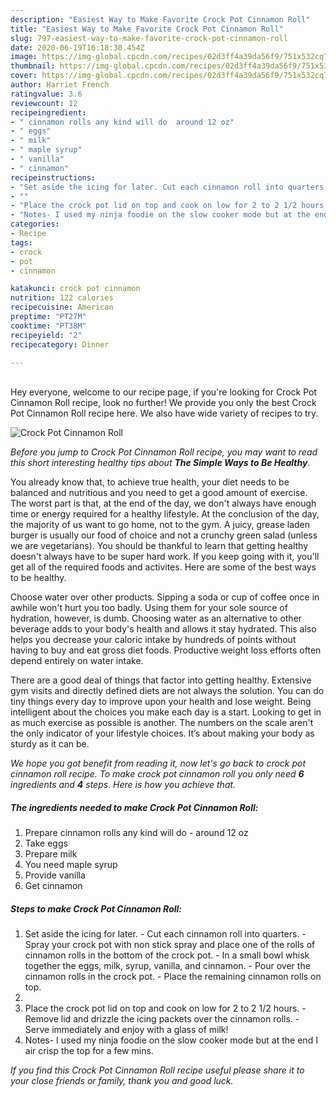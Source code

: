 ```yaml
---
description: "Easiest Way to Make Favorite Crock Pot Cinnamon Roll"
title: "Easiest Way to Make Favorite Crock Pot Cinnamon Roll"
slug: 797-easiest-way-to-make-favorite-crock-pot-cinnamon-roll
date: 2020-06-19T16:18:30.454Z
image: https://img-global.cpcdn.com/recipes/02d3ff4a39da56f9/751x532cq70/crock-pot-cinnamon-roll-recipe-main-photo.jpg
thumbnail: https://img-global.cpcdn.com/recipes/02d3ff4a39da56f9/751x532cq70/crock-pot-cinnamon-roll-recipe-main-photo.jpg
cover: https://img-global.cpcdn.com/recipes/02d3ff4a39da56f9/751x532cq70/crock-pot-cinnamon-roll-recipe-main-photo.jpg
author: Harriet French
ratingvalue: 3.6
reviewcount: 12
recipeingredient:
- " cinnamon rolls any kind will do  around 12 oz"
- " eggs"
- " milk"
- " maple syrup"
- " vanilla"
- " cinnamon"
recipeinstructions:
- "Set aside the icing for later. Cut each cinnamon roll into quarters. Spray your crock pot with non stick spray and place one of the rolls of cinnamon rolls in the bottom of the crock pot. In a small bowl whisk together the eggs, milk, syrup, vanilla, and cinnamon. Pour over the cinnamon rolls in the crock pot. Place the remaining cinnamon rolls on top."
- ""
- "Place the crock pot lid on top and cook on low for 2 to 2 1/2 hours. Remove lid and drizzle the icing packets over the cinnamon rolls. Serve immediately and enjoy with a glass of milk!"
- "Notes- I used my ninja foodie on the slow cooker mode but at the end I air crisp the top for a few mins."
categories:
- Recipe
tags:
- crock
- pot
- cinnamon

katakunci: crock pot cinnamon 
nutrition: 122 calories
recipecuisine: American
preptime: "PT27M"
cooktime: "PT38M"
recipeyield: "2"
recipecategory: Dinner

---
```

<br>
Hey everyone, welcome to our recipe page, if you're looking for Crock Pot Cinnamon Roll recipe, look no further! We provide you only the best Crock Pot Cinnamon Roll recipe here. We also have wide variety of recipes to try.
<br>


![Crock Pot Cinnamon Roll](https://img-global.cpcdn.com/recipes/02d3ff4a39da56f9/751x532cq70/crock-pot-cinnamon-roll-recipe-main-photo.jpg)

<i>Before you jump to Crock Pot Cinnamon Roll recipe, you may want to read this short interesting healthy tips about <strong>The Simple Ways to Be Healthy</strong>.</i>

You already know that, to achieve true health, your diet needs to be balanced and nutritious and you need to get a good amount of exercise. The worst part is that, at the end of the day, we don't always have enough time or energy required for a healthy lifestyle. At the conclusion of the day, the majority of us want to go home, not to the gym. A juicy, grease laden burger is usually our food of choice and not a crunchy green salad (unless we are vegetarians). You should be thankful to learn that getting healthy doesn't always have to be super hard work. If you keep going with it, you'll get all of the required foods and activites. Here are some of the best ways to be healthy.

Choose water over other products. Sipping a soda or cup of coffee once in awhile won't hurt you too badly. Using them for your sole source of hydration, however, is dumb. Choosing water as an alternative to other beverage adds to your body's health and allows it stay hydrated. This also helps you decrease your caloric intake by hundreds of points without having to buy and eat gross diet foods. Productive weight loss efforts often depend entirely on water intake.

There are a good deal of things that factor into getting healthy. Extensive gym visits and directly defined diets are not always the solution. You can do tiny things every day to improve upon your health and lose weight. Being intelligent about the choices you make each day is a start. Looking to get in as much exercise as possible is another. The numbers on the scale aren't the only indicator of your lifestyle choices. It’s about making your body as sturdy as it can be. 


<i>We hope you got benefit from reading it, now let's go back to crock pot cinnamon roll recipe. To make crock pot cinnamon roll you only need <strong>6</strong> ingredients and <strong>4</strong> steps. Here is how you achieve that.
</i>

##### The ingredients needed to make Crock Pot Cinnamon Roll:

1. Prepare  cinnamon rolls any kind will do - around 12 oz
1. Take  eggs
1. Prepare  milk
1. You need  maple syrup
1. Provide  vanilla
1. Get  cinnamon


##### Steps to make Crock Pot Cinnamon Roll:

1. Set aside the icing for later. - Cut each cinnamon roll into quarters. - Spray your crock pot with non stick spray and place one of the rolls of cinnamon rolls in the bottom of the crock pot. - In a small bowl whisk together the eggs, milk, syrup, vanilla, and cinnamon. - Pour over the cinnamon rolls in the crock pot. - Place the remaining cinnamon rolls on top.
1. 
1. Place the crock pot lid on top and cook on low for 2 to 2 1/2 hours. - Remove lid and drizzle the icing packets over the cinnamon rolls. - Serve immediately and enjoy with a glass of milk!
1. Notes- I used my ninja foodie on the slow cooker mode but at the end I air crisp the top for a few mins.


<i>If you find this Crock Pot Cinnamon Roll recipe useful please share it to your close friends or family, thank you and good luck.</i>
